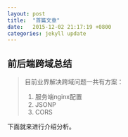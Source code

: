 ```yaml
---
layout: post
title:  "首篇文章"
date:   2015-12-02 21:17:19 +0800
categories: jekyll update
---
```


## 前后端跨域总结

>目前业界解决跨域问题一共有方案：
>1. 服务端nginx配置
>2. JSONP
>3. CORS

下面就来进行介绍分析。
